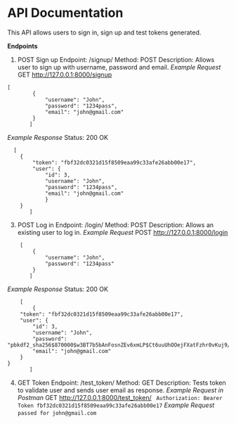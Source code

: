 # API Documentation
This API allows users to sign in, sign up and test tokens generated.

**Endpoints**
1. POST Sign up
  Endpoint: /signup/
  Method: POST
  Description: Allows user to sign up with username, password and email.
*Example Request*
GET   http://127.0.0.1:8000/signup
```Body:
[
        {
            "username": "John",
            "password": "1234pass",
            "email": "john@gmail.com"
        }
       ]
```
*Example Response*
Status: 200 OK
```Body:
  [
    {
        "token": "fbf32dc0321d15f8509eaa99c33afe26abb00e17",
        "user": {
            "id": 3,
            "username": "John",
            "password": "1234pass",
            "email": "john@gmail.com"
            }
    }
       ]
```
   
3. POST Log in
  Endpoint: /login/
  Method: POST
  Description: Allows an existing user to log in.
*Example Request*
POST   http://127.0.0.1:8000/login
```Body:
    [
        { 
            "username": "John",
            "password": "1234pass"
        }
       ]
```
*Example Response*
Status: 200 OK
```Body:
    [
        {
    "token": "fbf32dc0321d15f8509eaa99c33afe26abb00e17",
    "user": {
        "id": 3,
        "username": "John",
        "password": "pbkdf2_sha256$870000$w3BT7b5bAnFosnZEv6xmLP$Ct6uuUhOOejFXatFzhr0vKuj9/YHkey9qPImt3yDuRs=",
        "email": "john@gmail.com"
    }
}
       ]
```

4. GET  Token
  Endpoint: /test_token/
  Method: GET
  Description: Tests token to validate user and sends user email as response.
*Example Request in Postman*
GET   http://127.0.0.1:8000/test_token/ 
   ``` Authorization: Bearer Token fbf32dc0321d15f8509eaa99c33afe26abb00e17```
*Example Request*
    ```passed for john@gmail.com```
